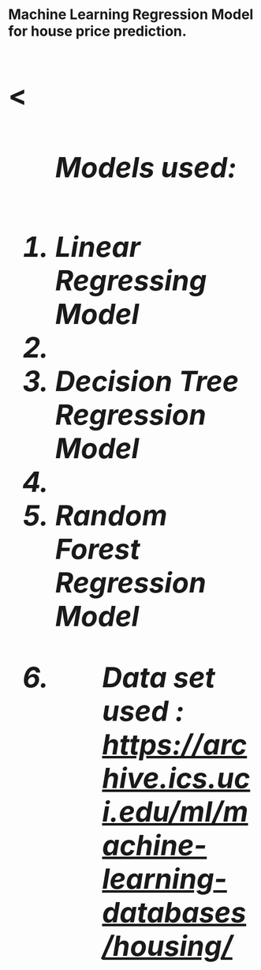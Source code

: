 <h1><b>Machine Learning Regression Model for house price prediction.<b/><h1/>

<<ol><b><h5>Models used:<h5/><b />
    <li>Linear Regressing Model<li/>
    <li>Decision Tree Regression Model<li/>
    <li>Random Forest Regression Model<li/>
<ol/>

Data set used : <a>https://archive.ics.uci.edu/ml/machine-learning-databases/housing/<a />
